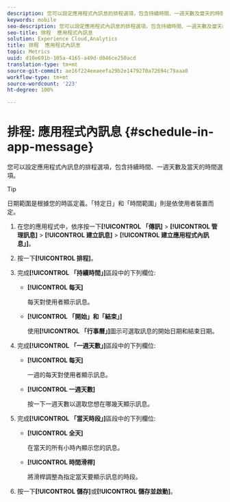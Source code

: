 ```yaml
---
description: 您可以設定應用程式內訊息的排程選項，包含持續時間、一週天數及當天的時間選項。
keywords: mobile
seo-description: 您可以設定應用程式內訊息的排程選項，包含持續時間、一週天數及當天的時間選項。
seo-title: 排程  應用程式內訊息
solution: Experience Cloud,Analytics
title: 排程  應用程式內訊息
topic: Metrics
uuid: d10e691b-105a-4165-a49d-d046ce250acd
translation-type: tm+mt
source-git-commit: ae16f224eeaeefa29b2e1479270a72694c79aaa0
workflow-type: tm+mt
source-wordcount: '223'
ht-degree: 100%

---
```



# 排程: 應用程式內訊息 {#schedule-in-app-message}

您可以設定應用程式內訊息的排程選項，包含持續時間、一週天數及當天的時間選項。

>[!TIP]
>
>日期範圍是根據您的時區定義。「特定日」和「時間範圍」則是依使用者裝置而定。

1. 在您的應用程式中，依序按一下&#x200B;**[!UICONTROL 「傳訊]** > **[!UICONTROL 管理訊息]** > **[!UICONTROL 建立訊息]** > **[!UICONTROL 建立應用程式內訊息」]**。
1. 按一下&#x200B;**[!UICONTROL 排程]**。
1. 完成&#x200B;**[!UICONTROL 「持續時間」]**&#x200B;區段中的下列欄位:

   * **[!UICONTROL 每天]**

      每天對使用者顯示訊息。

   * **[!UICONTROL 「開始」和「結束」]**

      使用&#x200B;**[!UICONTROL 「行事曆」]**&#x200B;圖示可選取訊息的開始日期和結束日期。

1. 完成&#x200B;**[!UICONTROL 「一週天數」]**&#x200B;區段中的下列欄位:

   * **[!UICONTROL 每天]**

      一週的每天對使用者顯示訊息。

   * **[!UICONTROL 一週天數]**

      按一下一週天數以選取您想在哪幾天顯示訊息。

1. 完成&#x200B;**[!UICONTROL 「當天時段」]**&#x200B;區段中的下列欄位:

   * **[!UICONTROL 全天]**

      在當天的所有小時內顯示您的訊息。

   * **[!UICONTROL 時間滑桿]**

      將滑桿調整為指定當天要顯示訊息的時段。

1. 按一下&#x200B;**[!UICONTROL 儲存]**&#x200B;或&#x200B;**[!UICONTROL 儲存並啟動]**。

